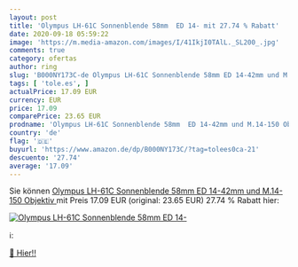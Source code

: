 ```yaml
---
layout: post
title: 'Olympus LH-61C Sonnenblende 58mm  ED 14- mit 27.74 % Rabatt'
date: 2020-09-18 05:59:22
image: 'https://m.media-amazon.com/images/I/41IkjI0TAlL._SL200_.jpg'
comments: true
category: ofertas
author: ring
slug: 'B000NY173C-de Olympus LH-61C Sonnenblende 58mm ED 14-42mm und M.14-150...'
tags: [ 'tole.es', ]
actualPrice: 17.09 EUR
currency: EUR
price: 17.09
comparePrice: 23.65 EUR
prodname: 'Olympus LH-61C Sonnenblende 58mm  ED 14-42mm und M.14-150 Objektiv '
country: 'de'
flag: '🇩🇪'
buyurl: 'https://www.amazon.de/dp/B000NY173C/?tag=tolees0ca-21'
descuento: '27.74'
average: '17.09'
---
```


Sie können [Olympus LH-61C Sonnenblende 58mm  ED 14-42mm und M.14-150 Objektiv ](https://www.amazon.de/dp/B000NY173C/?tag=tolees0ca-21) mit Preis 17.09 EUR (original: 23.65 EUR) 27.74 % Rabatt hier:

[![Olympus LH-61C Sonnenblende 58mm  ED 14-](https://m.media-amazon.com/images/I/41IkjI0TAlL._SL200_.jpg)](https://www.amazon.de/dp/B000NY173C/?tag=tolees0ca-21)

ℹ️:


[🛒 Hier!!](https://www.amazon.de/dp/B000NY173C/?tag=tolees0ca-21)
